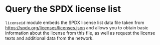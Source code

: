 # Query the SPDX license list

`licenseid` module embeds the SPDX license list data file taken from
https://spdx.org/licenses/licenses.json and allows you to obtain basic
information about the license from this file, as well as request the
license texts and additional data from the network.

